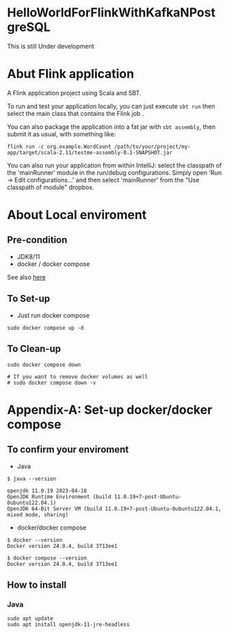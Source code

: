 # HelloWorldForFlinkWithKafkaNPostgreSQL
This is still Under development

# Abut Flink application

A Flink application project using Scala and SBT.

To run and test your application locally, you can just execute `sbt run` then select the main class that contains the Flink job . 

You can also package the application into a fat jar with `sbt assembly`, then submit it as usual, with something like: 

```
flink run -c org.example.WordCount /path/to/your/project/my-app/target/scala-2.11/testme-assembly-0.1-SNAPSHOT.jar
```

You can also run your application from within IntelliJ:  select the classpath of the 'mainRunner' module in the run/debug configurations.
Simply open 'Run -> Edit configurations...' and then select 'mainRunner' from the "Use classpath of module" dropbox. 

# About Local enviroment
## Pre-condition
* JDK8/11
* docker / docker compose

See also [here](#appendix-A)

## To Set-up
* Just run docker compose
```
sudo docker compose up -d
```
## To Clean-up
```
sudo docker compose down

# If you want to remove docker volumes as well
# sudo docker compose down -v
```

# <span id="appendix-A">Appendix-A: Set-up docker/docker compose</span>
## To confirm your enviroment
* Java
```
$ java --version

openjdk 11.0.19 2023-04-18
OpenJDK Runtime Environment (build 11.0.19+7-post-Ubuntu-0ubuntu122.04.1)
OpenJDK 64-Bit Server VM (build 11.0.19+7-post-Ubuntu-0ubuntu122.04.1, mixed mode, sharing)
```
* docker/docker compose
```
$ docker --version
Docker version 24.0.4, build 3713ee1

$ docker compose --version
Docker version 24.0.4, build 3713ee1
```
## How to install
### Java
```
sudo apt update
sudo apt install openjdk-11-jre-headless
```
